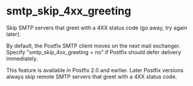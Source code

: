 # smtp_skip_4xx_greeting 


Skip SMTP servers that greet with a 4XX status code (go away, try
again later).



By default, the Postfix SMTP client moves on the next mail exchanger.
Specify
"smtp_skip_4xx_greeting = no" if Postfix should defer delivery
immediately.


 This feature is available in Postfix 2.0 and earlier.
Later Postfix versions always skip remote SMTP servers that greet
with a
4XX status code. 


